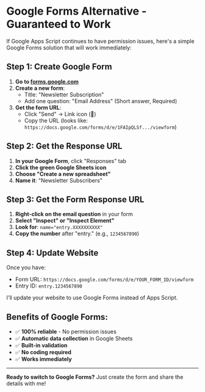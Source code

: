 # Google Forms Alternative - Guaranteed to Work

If Google Apps Script continues to have permission issues, here's a simple Google Forms solution that will work immediately:

## Step 1: Create Google Form

1. **Go to [forms.google.com](https://forms.google.com)**
2. **Create a new form**:
   - Title: "Newsletter Subscription"
   - Add one question: "Email Address" (Short answer, Required)
3. **Get the form URL**:
   - Click "Send" → Link icon (🔗)
   - Copy the URL (looks like: `https://docs.google.com/forms/d/e/1FAIpQLSf.../viewform`)

## Step 2: Get the Response URL

1. **In your Google Form**, click "Responses" tab
2. **Click the green Google Sheets icon**
3. **Choose "Create a new spreadsheet"**
4. **Name it**: "Newsletter Subscribers"

## Step 3: Get the Form Response URL

1. **Right-click on the email question** in your form
2. **Select "Inspect" or "Inspect Element"**
3. **Look for**: `name="entry.XXXXXXXXXX"`
4. **Copy the number** after "entry." (e.g., `1234567890`)

## Step 4: Update Website

Once you have:
- Form URL: `https://docs.google.com/forms/d/e/YOUR_FORM_ID/viewform`
- Entry ID: `entry.1234567890`

I'll update your website to use Google Forms instead of Apps Script.

## Benefits of Google Forms:
- ✅ **100% reliable** - No permission issues
- ✅ **Automatic data collection** in Google Sheets
- ✅ **Built-in validation**
- ✅ **No coding required**
- ✅ **Works immediately**

---

**Ready to switch to Google Forms?** Just create the form and share the details with me!
